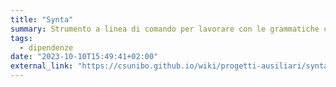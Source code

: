 ```yaml
---
title: "Synta"
summary: Strumento a linea di comando per lavorare con le grammatiche che regolando la nomenclatura delle Risorse di CSUnibo
tags:
  - dipendenze
date: "2023-10-10T15:49:41+02:00"
external_link: "https://csunibo.github.io/wiki/progetti-ausiliari/synta/"
---
```

